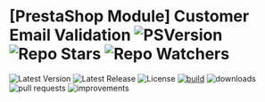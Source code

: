 # [PrestaShop Module] Customer Email Validation ![PSVersion](https://img.shields.io/static/v1?label=PS%20Compliant&message=1.7.x&color=green) ![Repo Stars](https://img.shields.io/github/stars/CastoGraziano/customer_email_validation) ![Repo Watchers](https://img.shields.io/github/watchers/CastoGraziano/customer_email_validation)

![Latest Version](https://img.shields.io/github/v/release/CastoGraziano/customer_email_validation?label=Version) ![Latest Release](https://img.shields.io/github/release-date/CastoGraziano/customer_email_validation?label=Latest%20Release)  ![License](https://img.shields.io/github/license/CastoGraziano/customer_email_validation) [![build](https://github.com/CastoGraziano/customer_email_validation/actions/workflows/build-release.yml/badge.svg)](https://github.com/CastoGraziano/customer_email_validation/actions/workflows/build-release.yml) ![downloads](https://img.shields.io/github/downloads/CastoGraziano/customer_email_validation/total?label=Downloads) ![pull requests](https://img.shields.io/github/issues-pr-raw/CastoGraziano/customer_email_validation?label=Open%20Pull%20Requests) ![improvements](https://img.shields.io/github/issues/CastoGraziano/customer_email_validation/improvements?label=Improvements)


